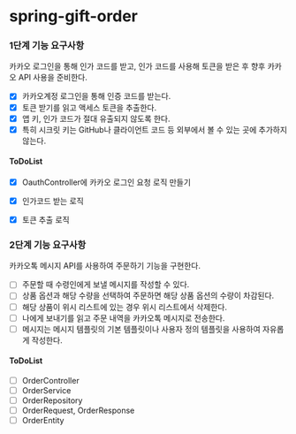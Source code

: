 # spring-gift-order

### 1단계 기능 요구사항
카카오 로그인을 통해 인가 코드를 받고, 인가 코드를 사용해 토큰을 받은 후 향후 카카오 API 사용을 준비한다.

- [x] 카카오계정 로그인을 통해 인증 코드를 받는다.
- [x] 토큰 받기를 읽고 액세스 토큰을 추출한다.
- [x] 앱 키, 인가 코드가 절대 유출되지 않도록 한다.
- [x] 특히 시크릿 키는 GitHub나 클라이언트 코드 등 외부에서 볼 수 있는 곳에 추가하지 않는다.

#### ToDoList
- [x] OauthController에 카카오 로그인 요청 로직 만들기
- [x] 인가코드 받는 로직
- [x] 토큰 추출 로직


### 2단계 기능 요구사항
카카오톡 메시지 API를 사용하여 주문하기 기능을 구현한다.

- [ ] 주문할 때 수령인에게 보낼 메시지를 작성할 수 있다.
- [ ] 상품 옵션과 해당 수량을 선택하여 주문하면 해당 상품 옵션의 수량이 차감된다.
- [ ] 해당 상품이 위시 리스트에 있는 경우 위시 리스트에서 삭제한다.
- [ ] 나에게 보내기를 읽고 주문 내역을 카카오톡 메시지로 전송한다.
- [ ] 메시지는 메시지 템플릿의 기본 템플릿이나 사용자 정의 템플릿을 사용하여 자유롭게 작성한다.

#### ToDoList
- [ ] OrderController
- [ ] OrderService
- [ ] OrderRepository
- [ ] OrderRequest, OrderResponse
- [ ] OrderEntity
